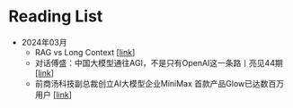 # Reading List

* 2024年03月
  * RAG vs Long Context [[link](https://mp.weixin.qq.com/s/jrgowNLS-cI-ztRHaZNqNg)]
  * 对话傅盛：中国大模型通往AGI，不是只有OpenAI这一条路丨亮见44期 [[link](https://mp.weixin.qq.com/s/N_u2GCzTKOPMssPMes8nGQ)]
  * 前商汤科技副总裁创立AI大模型企业MiniMax 首款产品Glow已达数百万用户 [[link](https://zhuanlan.zhihu.com/p/607269165)]

